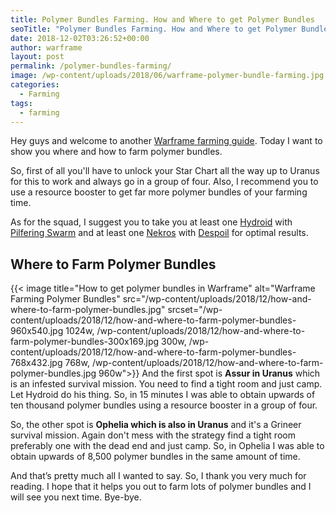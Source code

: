 ```yaml
---
title: Polymer Bundles Farming. How and Where to get Polymer Bundles
seoTitle: "Polymer Bundles Farming. How and Where to get Polymer Bundles"
date: 2018-12-02T03:26:52+00:00
author: warframe
layout: post
permalink: /polymer-bundles-farming/
image: /wp-content/uploads/2018/06/warframe-polymer-bundle-farming.jpg
categories:
  - Farming
tags:
  - farming
---
```

Hey guys and welcome to another [Warframe farming guide](/farming/ "Farming Resources in Warframe"). Today I want to show you where and how to farm polymer bundles.<!--more-->

So, first of all you'll have to unlock your Star Chart all the way up to Uranus for this to work and always go in a group of four. Also, I recommend you to use a resource booster to get far more polymer bundles of your farming time.

As for the squad, I suggest you to take you at least one [Hydroid](/warframes/hydroid/) with [Pilfering Swarm](/hydroid-pilfering-swarm-build/ "Hydroid Pilfering Swarm Build") and at least one [Nekros](/warframes/nekros/ "Warframe Nekros") with [Despoil](/nekros-desecrate-build/ "Nekros Desecrate Build") for optimal results.

## Where to Farm Polymer Bundles
{{< image title="How to get polymer bundles in Warframe" alt="Warframe Farming Polymer Bundles" src="/wp-content/uploads/2018/12/how-and-where-to-farm-polymer-bundles.jpg" srcset="/wp-content/uploads/2018/12/how-and-where-to-farm-polymer-bundles-960x540.jpg 1024w, /wp-content/uploads/2018/12/how-and-where-to-farm-polymer-bundles-300x169.jpg 300w, /wp-content/uploads/2018/12/how-and-where-to-farm-polymer-bundles-768x432.jpg 768w, /wp-content/uploads/2018/12/how-and-where-to-farm-polymer-bundles.jpg 960w">}}
And the first spot is <b>Assur in Uranus</b> which is an infested survival mission. You need to find a tight room and just camp. Let Hydroid do his thing. So, in 15 minutes I was able to obtain upwards of ten thousand polymer bundles using a resource booster in a group of four.

So, the other spot is <b>Ophelia which is also in Uranus</b> and it's a Grineer survival mission. Again don't mess with the strategy find a tight room preferably one with the dead end and just camp. So, in Ophelia I was able to obtain upwards of 8,500 polymer bundles in the same amount of time.

And that’s pretty much all I wanted to say. So, I thank you very much for reading. I hope that it helps you out to farm lots of polymer bundles and I will see you next time. Bye-bye.